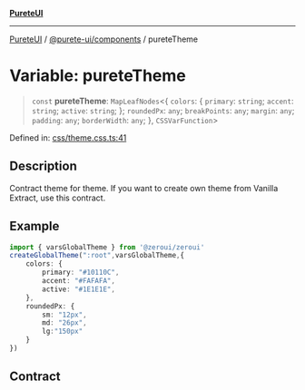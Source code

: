 [**PureteUI**](../../../README.md)

***

[PureteUI](../../../packages.md) / [@purete-ui/components](../README.md) / pureteTheme

# Variable: pureteTheme

> `const` **pureteTheme**: `MapLeafNodes`\<\{ `colors`: \{ `primary`: `string`; `accent`: `string`; `active`: `string`; \}; `roundedPx`: `any`; `breakPoints`: `any`; `margin`: `any`; `padding`: `any`; `borderWidth`: `any`; \}, `CSSVarFunction`\>

Defined in: [css/theme.css.ts:41](https://github.com/zerok-cell/PureteUI/blob/main/libs/components/src/css/theme.css.ts#L41)

## Description

Contract theme for theme. If you want to create own theme from Vanilla Extract, use this contract.

## Example

```ts
import { varsGlobalTheme } from '@zeroui/zeroui'
createGlobalTheme(":root",varsGlobalTheme,{
    colors: {
        primary: "#10110C",
        accent: "#FAFAFA",
        active: "#1E1E1E",
    },
    roundedPx: {
        sm: "12px",
        md: "26px",
        lg:"150px"
    }
})
```

## Contract
